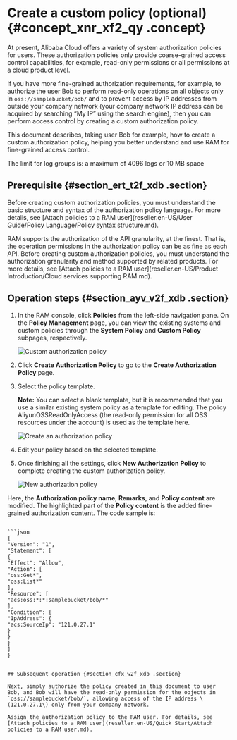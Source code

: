 # Create a custom policy \(optional\) {#concept_xnr_xf2_qy .concept}

At present, Alibaba Cloud offers a variety of system authorization policies for users. These authorization policies only provide coarse-grained access control capabilities, for example, read-only permissions or all permissions at a cloud product level.

If you have more fine-grained authorization requirements, for example, to authorize the user Bob to perform read-only operations on all objects only in `oss://samplebucket/bob/` and to prevent access by IP addresses from outside your company network \(your company network IP address can be acquired by searching “My IP” using the search engine\), then you can perform access control by creating a custom authorization policy.

This document describes, taking user Bob for example, how to create a custom authorization policy, helping you better understand and use RAM for fine-grained access control.

The limit for log groups is: a maximum of 4096 logs or 10 MB space

## Prerequisite {#section_ert_t2f_xdb .section}

Before creating custom authorization policies, you must understand the basic structure and syntax of the authorization policy language. For more details, see [Attach policies to a RAM user](reseller.en-US/User Guide/Policy Language/Policy syntax structure.md).

RAM supports the authorization of the API granularity, at the finest. That is, the operation permissions in the authorization policy can be as fine as each API. Before creating custom authorization policies, you must understand the authorization granularity and method supported by related products. For more details, see [Attach policies to a RAM user](reseller.en-US/Product Introduction/Cloud services supporting RAM.md).

## Operation steps {#section_ayv_v2f_xdb .section}

1.  In the RAM console, click **Policies** from the left-side navigation pane. On the **Policy Management** page, you can view the existing systems and custom policies through the **System Policy** and **Custom Policy** subpages, respectively.

    ![](images/3536_en-US.png "Custom authorization policy")

2.  Click **Create Authorization Policy** to go to the **Create Authorization Policy** page.
3.  Select the policy template.

    **Note:** You can select a blank template, but it is recommended that you use a similar existing system policy as a template for editing. The policy AliyunOSSReadOnlyAccess \(the read-only permission for all OSS resources under the account\) is used as the template here.

    ![](images/3539_en-US.png "Create an authorization policy")

4.  Edit your policy based on the selected template.
5.  Once finishing all the settings, click **New Authorization Policy** to complete creating the custom authorization policy.

    ![](images/3541_en-US.png "New authorization policy")


Here, the **Authorization policy name**, **Remarks**, and **Policy content** are modified. The highlighted part of the **Policy content** is the added fine-grained authorization content. The code sample is:

```

```json
{
"Version": "1",
"Statement": [
{
"Effect": "Allow",
"Action": [
"oss:Get*",
"oss:List*"
],
"Resource": [
"acs:oss:*:*:samplebucket/bob/*"
],
"Condition": {
"IpAddress": {
"acs:SourceIp": "121.0.27.1"
}
}
}
]
}

```

```

## Subsequent operation {#section_cfx_w2f_xdb .section}

Next, simply authorize the policy created in this document to user Bob, and Bob will have the read-only permission for the objects in  `oss://samplebucket/bob/`, allowing access of the IP address \(121.0.27.1\) only from your company network.

Assign the authorization policy to the RAM user. For details, see [Attach policies to a RAM user](reseller.en-US/Quick Start/Attach policies to a RAM user.md).

